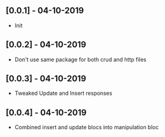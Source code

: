 ## [0.0.1] - 04-10-2019

- Init

## [0.0.2] - 04-10-2019

- Don't use same package for both crud and http files

## [0.0.3] - 04-10-2019

- Tweaked Update and Insert responses

## [0.0.4] - 04-10-2019

- Combined insert and update blocs into manipulation bloc
